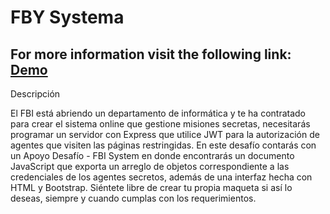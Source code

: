 # FBY Systema
## For more information visit the following link: [Demo](https://dannlebeau.github.io/jdgsystem.github.io/)

Descripción

El FBI está abriendo un departamento de informática y te ha contratado para crear el sistema
online que gestione misiones secretas, necesitarás programar un servidor con Express que
utilice JWT para la autorización de agentes que visiten las páginas restringidas.
En este desafío contarás con un Apoyo Desafío - FBI System en donde encontrarás un
documento JavaScript que exporta un arreglo de objetos correspondiente a las credenciales
de los agentes secretos, además de una interfaz hecha con HTML y Bootstrap. Siéntete libre
de crear tu propia maqueta si así lo deseas, siempre y cuando cumplas con los
requerimientos.